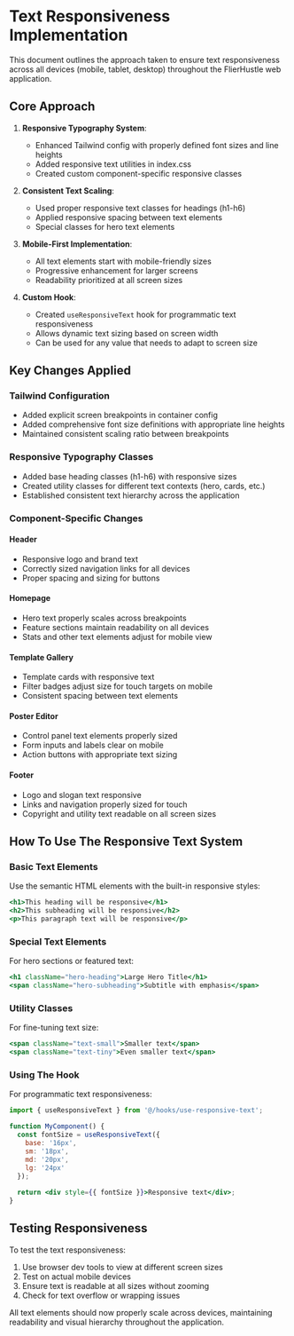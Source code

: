 # Text Responsiveness Implementation

This document outlines the approach taken to ensure text responsiveness across all devices (mobile, tablet, desktop) throughout the FlierHustle web application.

## Core Approach

1. **Responsive Typography System**:
   - Enhanced Tailwind config with properly defined font sizes and line heights
   - Added responsive text utilities in index.css
   - Created custom component-specific responsive classes

2. **Consistent Text Scaling**:
   - Used proper responsive text classes for headings (h1-h6)
   - Applied responsive spacing between text elements
   - Special classes for hero text elements

3. **Mobile-First Implementation**:
   - All text elements start with mobile-friendly sizes
   - Progressive enhancement for larger screens
   - Readability prioritized at all screen sizes

4. **Custom Hook**:
   - Created `useResponsiveText` hook for programmatic text responsiveness
   - Allows dynamic text sizing based on screen width
   - Can be used for any value that needs to adapt to screen size

## Key Changes Applied

### Tailwind Configuration
- Added explicit screen breakpoints in container config
- Added comprehensive font size definitions with appropriate line heights
- Maintained consistent scaling ratio between breakpoints

### Responsive Typography Classes
- Added base heading classes (h1-h6) with responsive sizes
- Created utility classes for different text contexts (hero, cards, etc.)
- Established consistent text hierarchy across the application

### Component-Specific Changes

#### Header
- Responsive logo and brand text
- Correctly sized navigation links for all devices
- Proper spacing and sizing for buttons

#### Homepage
- Hero text properly scales across breakpoints
- Feature sections maintain readability on all devices
- Stats and other text elements adjust for mobile view

#### Template Gallery
- Template cards with responsive text
- Filter badges adjust size for touch targets on mobile
- Consistent spacing between text elements

#### Poster Editor
- Control panel text elements properly sized
- Form inputs and labels clear on mobile
- Action buttons with appropriate text sizing

#### Footer
- Logo and slogan text responsive
- Links and navigation properly sized for touch
- Copyright and utility text readable on all screen sizes

## How To Use The Responsive Text System

### Basic Text Elements
Use the semantic HTML elements with the built-in responsive styles:
```jsx
<h1>This heading will be responsive</h1>
<h2>This subheading will be responsive</h2>
<p>This paragraph text will be responsive</p>
```

### Special Text Elements
For hero sections or featured text:
```jsx
<h1 className="hero-heading">Large Hero Title</h1>
<span className="hero-subheading">Subtitle with emphasis</span>
```

### Utility Classes
For fine-tuning text size:
```jsx
<span className="text-small">Smaller text</span>
<span className="text-tiny">Even smaller text</span>
```

### Using The Hook
For programmatic text responsiveness:
```jsx
import { useResponsiveText } from '@/hooks/use-responsive-text';

function MyComponent() {
  const fontSize = useResponsiveText({
    base: '16px',
    sm: '18px', 
    md: '20px',
    lg: '24px'
  });
  
  return <div style={{ fontSize }}>Responsive text</div>;
}
```

## Testing Responsiveness

To test the text responsiveness:
1. Use browser dev tools to view at different screen sizes
2. Test on actual mobile devices
3. Ensure text is readable at all sizes without zooming
4. Check for text overflow or wrapping issues

All text elements should now properly scale across devices, maintaining readability and visual hierarchy throughout the application.
